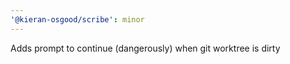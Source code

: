 ```yaml
---
'@kieran-osgood/scribe': minor
---
```


Adds prompt to continue (dangerously) when git worktree is dirty
